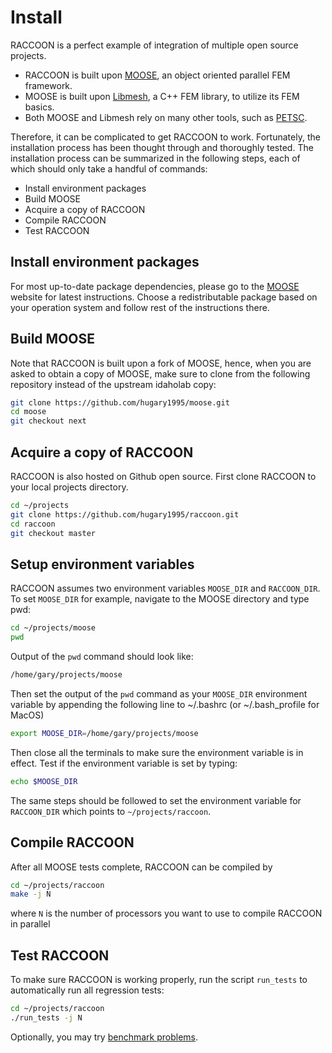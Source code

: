 # Install

RACCOON is a perfect example of integration of multiple open source projects.

- RACCOON is built upon [MOOSE](https://mooseframework.inl.gov/), an object oriented parallel FEM framework.
- MOOSE is built upon [Libmesh](http://libmesh.github.io/), a C++ FEM library, to utilize its FEM basics.
- Both MOOSE and Libmesh rely on many other tools, such as [PETSC](https://www.mcs.anl.gov/petsc/).

Therefore, it can be complicated to get RACCOON to work. Fortunately, the installation process
has been thought through and thoroughly tested. The installation process can be summarized in the following steps,
each of which should only take a handful of commands:

- Install environment packages
- Build MOOSE
- Acquire a copy of RACCOON
- Compile RACCOON
- Test RACCOON

## Install environment packages

For most up-to-date package dependencies, please go to the [MOOSE](https://mooseframework.inl.gov/getting_started/index.html) website for latest instructions.
Choose a redistributable package based on your operation system and follow rest of the instructions there.

## Build MOOSE

Note that RACCOON is built upon a fork of MOOSE, hence, when you are asked to obtain a copy of MOOSE, make sure to clone from the following repository instead of the upstream idaholab copy:

```bash
git clone https://github.com/hugary1995/moose.git
cd moose
git checkout next
```

## Acquire a copy of RACCOON

RACCOON is also hosted on Github open source. First clone RACCOON to your local projects directory.

```bash
cd ~/projects
git clone https://github.com/hugary1995/raccoon.git
cd raccoon
git checkout master
```

## Setup environment variables

RACCOON assumes two environment variables `MOOSE_DIR` and `RACCOON_DIR`. To set `MOOSE_DIR` for example, navigate to the MOOSE directory and type pwd:

```bash
cd ~/projects/moose
pwd
```

Output of the `pwd` command should look like:

```bash
/home/gary/projects/moose
```

Then set the output of the `pwd` command as your `MOOSE_DIR` environment variable by appending the following line to ~/.bashrc (or ~/.bash_profile for MacOS)

```bash
export MOOSE_DIR=/home/gary/projects/moose
```

Then close all the terminals to make sure the environment variable is in effect. Test if the environment variable is set by typing:

```bash
echo $MOOSE_DIR
```

The same steps should be followed to set the environment variable for `RACCOON_DIR` which points to `~/projects/raccoon`.

## Compile RACCOON

After all MOOSE tests complete, RACCOON can be compiled by

```bash
cd ~/projects/raccoon
make -j N
```

where `N` is the number of processors you want to use to compile RACCOON in parallel

## Test RACCOON

To make sure RACCOON is working properly, run the script `run_tests` to automatically run all regression tests:

```bash
cd ~/projects/raccoon
./run_tests -j N
```

Optionally, you may try [benchmark problems](benchmarks/index.md).
